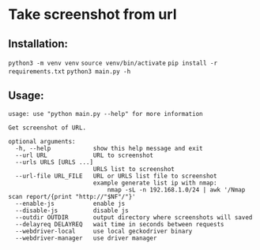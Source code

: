# Take screenshot from url

## Installation:
`python3 -m venv venv`
`source venv/bin/activate`
`pip install -r requirements.txt`
`python3 main.py -h`

## Usage:
```
usage: use "python main.py --help" for more information

Get screenshot of URL.

optional arguments:
  -h, --help            show this help message and exit
  --url URL             URL to screenshot
  --urls URLS [URLS ...]
                        URLS list to screenshot
  --url-file URL_FILE   URL or URLS list file to screenshot
                        example generate list ip with nmap:
                        	nmap -sL -n 192.168.1.0/24 | awk '/Nmap scan report/{print "http://"$NF"/"}'
  --enable-js           enable js
  --disable-js          disable js
  --outdir OUTDIR       output directory where screenshots will saved
  --delayreq DELAYREQ   wait time in seconds between requests
  --webdriver-local     use local geckodriver binary
  --webdriver-manager   use driver manager
```
